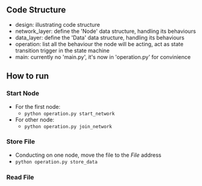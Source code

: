## Code Structure
- design: illustrating code structure
- network_layer: define the 'Node' data structure, handling its behaviours
- data_layer: define the 'Data' data structure, handling its behaviours
- operation: list all the behaviour the node will be acting, act as state transition trigger in the state machine
- main: currently no 'main.py', it's now in 'operation.py' for convinience

## How to run
### Start Node
- For the first node:
    - `python operation.py start_network`
- For other node:
    - `python operation.py join_network`

### Store File
- Conducting on one node, move the file to the *File* address
- `python operation.py store_data`

### Read File

